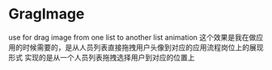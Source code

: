 # GragImage
use for drag image from one list to another list animation
这个效果是我在做应用的时候需要的，是从人员列表直接拖拽用户头像到对应的应用流程岗位上的展现形式 实现的是从一个人员列表拖拽选择用户到对应的位置上
